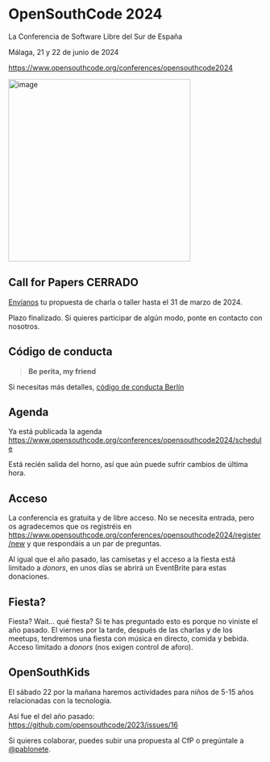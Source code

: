 # OpenSouthCode 2024

La Conferencia de Software Libre del Sur de España

Málaga, 21 y 22 de junio de 2024

https://www.opensouthcode.org/conferences/opensouthcode2024

<img width="361" alt="image" src="https://github.com/opensouthcode/2024/assets/579705/524fc1cc-fa08-47fc-9b0a-ab4e34855e90">

## Call for Papers CERRADO

[Envíanos](https://www.opensouthcode.org/conferences/opensouthcode2024/program/proposals/new) tu propuesta de charla o taller hasta el 31 de marzo de 2024.

Plazo finalizado. Si quieres participar de algún modo, ponte en contacto con nosotros.

## Código de conducta

> **Be perita, my friend**

Si necesitas más detalles, [código de conducta Berlín](https://berlincodeofconduct.org/es/)

## Agenda

Ya está publicada la agenda https://www.opensouthcode.org/conferences/opensouthcode2024/schedule

Está recién salida del horno, así que aún puede sufrir cambios de última hora.

## Acceso

La conferencia es gratuita y de libre acceso.
No se necesita entrada, pero os agradecemos que os registréis
en https://www.opensouthcode.org/conferences/opensouthcode2024/register/new y que respondáis a un par de preguntas.

Al igual que el año pasado, las camisetas y el acceso a la fiesta está limitado a _donors_, en unos días se abrirá un EventBrite para estas donaciones.

## Fiesta?

Fiesta? Wait... qué fiesta? Si te has preguntado esto es porque no viniste el año pasado.
El viernes por la tarde, después de las charlas y de los meetups, tendremos una fiesta con música en directo, comida y bebida.
Acceso limitado a _donors_ (nos exigen control de aforo).

## OpenSouthKids

El sábado 22 por la mañana haremos actividades para niños de 5-15 años relacionadas con la tecnología.

Así fue el del año pasado: https://github.com/opensouthcode/2023/issues/16

Si quieres colaborar, puedes subir una propuesta al CfP o pregúntale a [@pablonete](https://github.com/pablonete).

